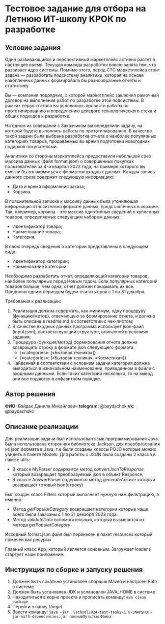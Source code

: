 # Тестовое задание для отбора на Летнюю ИТ-школу КРОК по разработке

## Условие задания
Один развивающийся и перспективный маркетплейс активно растет в настоящее время. Текущая команда разработки вовсю занята тем, что развивает ядро системы. Помимо этого, перед CTO маркетплейса стоит задача — разработать подсистему аналитики, которая на основе накопленных данных формировала бы разнообразные отчеты и статистику.

Вы — компания подрядчик, с которой маркетплейс заключил рамочный договор на выполнение работ по разработке этой подсистемы. В рамках первого этапа вы условились провести работы по прототипированию и определению целевого технологического стека и общих подходов к разработке.

На одном из совещаний с Заказчиком вы определили задачу, на которой будете выполнять работы по прототипированию. В качестве такой задачи была выбрана разработка отчета о наиболее популярных категориях товаров, продаваемых во время подготовки новогодних подарков покупателями.

Аналитики со стороны маркетплейса предоставили небольшой срез массива данных (файл format.json) о совершенных покупках пользователей за 4-й квартал 2023 года, на примере которого вы смогли бы ознакомиться с форматом входных данных. Каждая запись данного среза содержит следующую информацию:
- Дата и время оформления заказа;
- Корзина.

В пояснительной записке к массиву данных была уточняющая информация относительно формате данных, представленных в корзине. Так, например, корзина - это массив однотипных сведений о купленных товаров, определяемых следующим набором данных:
- Идентификатор товара;
- Наименование товара;
- Категория.

В свою очередь сведения о категории представлены в следующем виде:
- Идентификатор категории;
- Наименование категории.

Необходимо разработать отчет, определяющий категории товаров, наиболее популярные перед Новым годом. Если популярных категорий товаров больше, чем одна, отчет должен показывать их все. Предновогодним периодом будем считать срок с 1 по 31 декабря.

Требования к реализации:
1. Реализация должна содержать, как минимум, одну процедуру (функцию/метод), отвечающую за формирование отчета, и должна быть описана в readme.md в соответствии с чек-листом;
2. В качестве входных данных программа использует json-файл (input.json), соответствующий структуре, описанной в условиях задания;
3. Процедура (функция/метод) формирования отчета должна возвращать строку в формате json следующего формата:
   - {«categories»: [«Бытовая техника»]}
   - {«categories»: [«Бытовая техника», «Косметика»]}
4. Найденная в соответствии с условием задачи категория должна выводиться в изначальном наименовании, приведенном в файле с входными данными. Если таких категорий несколько, то на вывод они все подаются в алфавитном порядке.

## Автор решения
**ФИО:** Байдак Данила Михайлович
**telegram:** @baydachok
**vk:** @baydachokc

## Описание реализации
Для реализации задачи был использован язык программирования Java. Была использована сторонняя библиотека Jackson,
для преобразования из json формата в Java, т.е были созданы классы POJO которые можно увидеть в пакете Models.
Для работы с JSON были созданы 2 класса в пакете utils: 

- В классе MyParser содержится метод _convertJsonToResponse_ который возвращает преобразуемый json в объект Responce.
- В классе AnswerParser содержится метод _generateAnswer_ который возвращает готовый json(строку)

Был создан класс Filters который выполняет нужную нам фильтрацию, а именно:

- Метод _getPopularCategory_ возвращает категории которые чаще всего были заказаны с 1 по 31 декабря 2023 года.
- Метод _validateDate_ вспомогательный, который вызывается из метода _getPopularCategory_.

Исходный format.json файл был перенесён в пакет resources который помечен как ресурсы


Главный класс App, который является основным. Загружает loader и стартует наше приложение.


## Инструкция по сборке и запуску решения
1. Должен быть локально установлен сборщик Maven и настроен Path в системе
2. Должен быть установлен JDK и услановлен JAVA_HOME в системе
3. Находититься в корне проекта и прописать команду:
``mvn clean package``
4. Перейти в папку _\target_
5. Ввести команду: ``java -jar .\school2024-test-task2-1.0-SNAPSHOT-jar-with-dependencies.jar
    полныйПутьJsonФайла`` 
